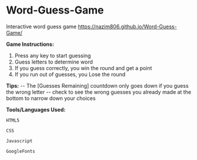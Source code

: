# Word-Guess-Game
Interactive word guess game
https://nazim806.github.io/Word-Guess-Game/

**Game Instructions:**

 1. Press any key to start guessing
 2. Guess letters to determine word 
 3. If you guess correctly, you win the round and get a point
 4. If you run out of guesses, you Lose the round

**Tips:**
   -- The [Guesses Remaining] countdown only goes down if you guess the wrong letter
   -- check to see the wrong guesses you already made at the bottom to narrow down your choices
   
**Tools/Languages Used:**

    HTML5
    
    CSS 
    
    Javascript 
    
    GoogleFonts
